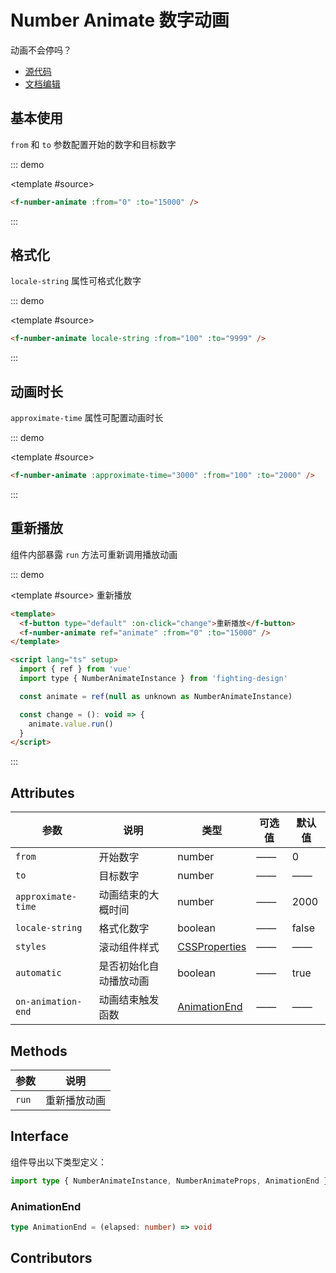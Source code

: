 # Number Animate 数字动画

动画不会停吗？

- [源代码](https://github.com/FightingDesign/fighting-design/tree/master/packages/fighting-design/number-animate)
- [文档编辑](https://github.com/FightingDesign/fighting-design/blob/master/docs/docs/components/number-animate.md)

## 基本使用

`from` 和 `to` 参数配置开始的数字和目标数字

::: demo

<template #source>
<f-number-animate :from="0" :to="15000" />
</template>

```html
<f-number-animate :from="0" :to="15000" />
```

:::

## 格式化

`locale-string` 属性可格式化数字

::: demo

<template #source>
<f-number-animate locale-string :from="100" :to="9999" />
</template>

```html
<f-number-animate locale-string :from="100" :to="9999" />
```

:::

## 动画时长

`approximate-time` 属性可配置动画时长

::: demo

<template #source>
<f-number-animate :approximate-time="3000" :from="100" :to="2000" />
</template>

```html
<f-number-animate :approximate-time="3000" :from="100" :to="2000" />
```

:::

## 重新播放

组件内部暴露 `run` 方法可重新调用播放动画

::: demo

<template #source>
<f-button type="default" :on-click="change">重新播放</f-button>
<f-number-animate ref="animate" :from="0" :to="15000" />
</template>

```html
<template>
  <f-button type="default" :on-click="change">重新播放</f-button>
  <f-number-animate ref="animate" :from="0" :to="15000" />
</template>

<script lang="ts" setup>
  import { ref } from 'vue'
  import type { NumberAnimateInstance } from 'fighting-design'

  const animate = ref(null as unknown as NumberAnimateInstance)

  const change = (): void => {
    animate.value.run()
  }
</script>
```

:::

## Attributes

| 参数               | 说明                   | 类型                                                                       | 可选值 | 默认值 |
| ------------------ | ---------------------- | -------------------------------------------------------------------------- | ------ | ------ |
| `from`             | 开始数字               | number                                                                     | ——     | 0      |
| `to`               | 目标数字               | number                                                                     | ——     | ——     |
| `approximate-time` | 动画结束的大概时间     | number                                                                     | ——     | 2000   |
| `locale-string`    | 格式化数字             | boolean                                                                    | ——     | false  |
| `styles`           | 滚动组件样式           | [CSSProperties](https://cn.vuejs.org/api/utility-types.html#cssproperties) | ——     | ——     |
| `automatic`        | 是否初始化自动播放动画 | boolean                                                                    | ——     | true   |
| `on-animation-end` | 动画结束触发函数       | <a href="#animationend">AnimationEnd</a>                                   | ——     | ——     |

## Methods

| 参数  | 说明         |
| ----- | ------------ |
| `run` | 重新播放动画 |

## Interface

组件导出以下类型定义：

```ts
import type { NumberAnimateInstance, NumberAnimateProps, AnimationEnd } from 'fighting-design'
```

### AnimationEnd

```ts
type AnimationEnd = (elapsed: number) => void
```

## Contributors

<a href="https://github.com/Tyh2001" target="_blank">
  <f-avatar round src="https://avatars.githubusercontent.com/u/73180970?v=4" />
</a>

<a href="https://github.com/HoldingTheGhostAtTheGrave" target="_blank">
  <f-avatar round src="https://avatars.githubusercontent.com/u/76578532?v=4" />
</a>

<script setup lang="ts">
  import { ref } from 'vue'
  import demo1Vue from './_demos/number-animate/demo1.vue'

  const animate = ref(null as unknown as NumberAnimateInstance)

  const change = (): void => {
    animate.value.run()
  }
</script>
